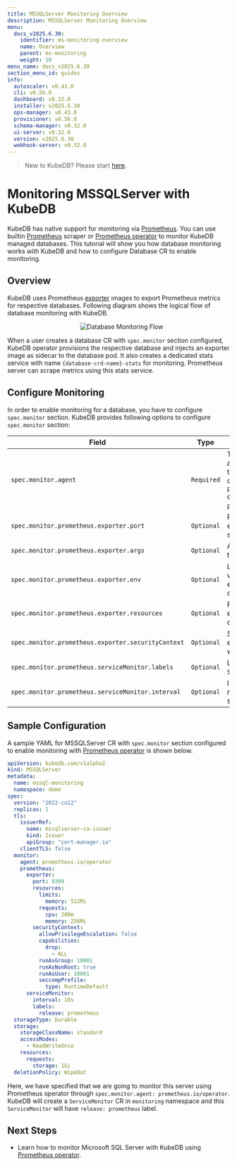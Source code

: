 ```yaml
---
title: MSSQLServer Monitoring Overview
description: MSSQLServer Monitoring Overview
menu:
  docs_v2025.6.30:
    identifier: ms-monitoring-overview
    name: Overview
    parent: ms-monitoring
    weight: 10
menu_name: docs_v2025.6.30
section_menu_id: guides
info:
  autoscaler: v0.41.0
  cli: v0.56.0
  dashboard: v0.32.0
  installer: v2025.6.30
  ops-manager: v0.43.0
  provisioner: v0.56.0
  schema-manager: v0.32.0
  ui-server: v0.32.0
  version: v2025.6.30
  webhook-server: v0.32.0
---
```


> New to KubeDB? Please start [here](/docs/v2025.6.30/README).

# Monitoring MSSQLServer with KubeDB

KubeDB has native support for monitoring via [Prometheus](https://prometheus.io/). You can use builtin [Prometheus](https://github.com/prometheus/prometheus) scraper or [Prometheus operator](https://github.com/prometheus-operator/prometheus-operator) to monitor KubeDB managed databases. This tutorial will show you how database monitoring works with KubeDB and how to configure Database CR to enable monitoring.

## Overview

KubeDB uses Prometheus [exporter](https://prometheus.io/docs/instrumenting/exporters/#databases) images to export Prometheus metrics for respective databases. Following diagram shows the logical flow of database monitoring with KubeDB.

<p align="center">
  <img alt="Database Monitoring Flow"  src="/docs/v2025.6.30/images/concepts/monitoring/database-monitoring-overview.svg">
</p>

When a user creates a database CR with `spec.monitor` section configured, KubeDB operator provisions the respective database and injects an exporter image as sidecar to the database pod. It also creates a dedicated stats service with name `{database-crd-name}-stats` for monitoring. Prometheus server can scrape metrics using this stats service.

## Configure Monitoring

In order to enable monitoring for a database, you have to configure `spec.monitor` section. KubeDB provides following options to configure `spec.monitor` section:

|                Field                               |    Type    |                                                                                     Uses                                                      |
| -------------------------------------------------- | ---------- | --------------------------------------------------------------------------------------------------------------------------------------------- |
| `spec.monitor.agent`                               | `Required` | Type of the monitoring agent that will be used to monitor this database. It can be `prometheus.io/builtin` or `prometheus.io/operator`. |
| `spec.monitor.prometheus.exporter.port`            | `Optional` | Port number where the exporter side car will serve metrics.                                                                                   |
| `spec.monitor.prometheus.exporter.args`            | `Optional` | Arguments to pass to the exporter sidecar.                                                                                                    |
| `spec.monitor.prometheus.exporter.env`             | `Optional` | List of environment variables to set in the exporter sidecar container.                                                                       |
| `spec.monitor.prometheus.exporter.resources`       | `Optional` | Resources required by exporter sidecar container.                                                                                             |
| `spec.monitor.prometheus.exporter.securityContext` | `Optional` | Security options the exporter should run with.                                                                                                |
| `spec.monitor.prometheus.serviceMonitor.labels`    | `Optional` | Labels for `ServiceMonitor` CR.                                                                                                               |
| `spec.monitor.prometheus.serviceMonitor.interval`  | `Optional` | Interval at which metrics should be scraped.                                                                                                  |

## Sample Configuration

A sample YAML for MSSQLServer CR with `spec.monitor` section configured to enable monitoring with [Prometheus operator](https://github.com/prometheus-operator/prometheus-operator) is shown below.

```yaml
apiVersion: kubedb.com/v1alpha2
kind: MSSQLServer
metadata:
  name: mssql-monitoring
  namespace: demo
spec:
  version: "2022-cu12"
  replicas: 1
  tls:
    issuerRef:
      name: mssqlserver-ca-issuer
      kind: Issuer
      apiGroup: "cert-manager.io"
    clientTLS: false
  monitor:
    agent: prometheus.io/operator
    prometheus:
      exporter:
        port: 9399
        resources:
          limits:
            memory: 512Mi
          requests:
            cpu: 200m
            memory: 256Mi
        securityContext:
          allowPrivilegeEscalation: false
          capabilities:
            drop:
              - ALL
          runAsGroup: 10001
          runAsNonRoot: true
          runAsUser: 10001
          seccompProfile:
            type: RuntimeDefault
      serviceMonitor:
        interval: 10s
        labels:
          release: prometheus
  storageType: Durable
  storage:
    storageClassName: standard
    accessModes:
      - ReadWriteOnce
    resources:
      requests:
        storage: 1Gi
  deletionPolicy: WipeOut
```

Here, we have specified that we are going to monitor this server using Prometheus operator through `spec.monitor.agent: prometheus.io/operator`. KubeDB will create a `ServiceMonitor` CR in `monitoring` namespace and this `ServiceMonitor` will have `release: prometheus` label.

## Next Steps

- Learn how to monitor Microsoft SQL Server with KubeDB using  [Prometheus operator](/docs/v2025.6.30/guides/mssqlserver/monitoring/using-prometheus-operator).
